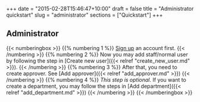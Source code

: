 +++
date = "2015-02-28T15:46:47+10:00"
draft = false
title = "Administrator quickstart"
slug = "administrator"
sections = ["Quickstart"]
+++

## Administrator

{{< numberingbox >}}
	{{% numbering 1 %}} [Sign up](http://app.onleaveapp.com/auth/signup) an account first. {{< /numbering >}}
	{{% numbering 2 %}} Now you may add staff/normal user by following the step in [Create new user]({{< relref  "create_new_user.md" >}}).  {{< /numbering >}}
	{{% numbering 3 %}} After that, you need to create approver. See [Add approver]({{< relref  "add_approver.md" >}}) {{< /numbering >}}
	{{% numbering 4 %}} *This step is optional*. If you want to create a department, you may follow the steps in [Add department]({{< relref  "add_department.md" >}}) {{< /numbering >}}
{{< /numberingbox >}}